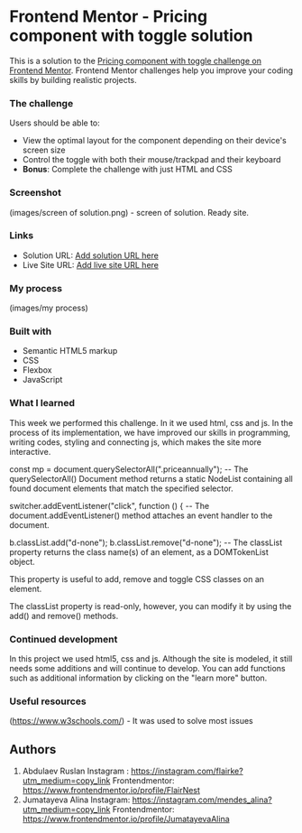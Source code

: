 # Frontend Mentor - Pricing component with toggle solution

This is a solution to the [Pricing component with toggle challenge on Frontend Mentor](https://www.frontendmentor.io/challenges/pricing-component-with-toggle-8vPwRMIC). Frontend Mentor challenges help you improve your coding skills by building realistic projects. 


### The challenge

Users should be able to:

- View the optimal layout for the component depending on their device's screen size
- Control the toggle with both their mouse/trackpad and their keyboard
- **Bonus**: Complete the challenge with just HTML and CSS

### Screenshot

(images/screen of solution.png) - screen of solution. Ready site.


### Links

- Solution URL: [Add solution URL here](https://your-solution-url.com)
- Live Site URL: [Add live site URL here](https://your-live-site-url.com)

### My process

(images/my process)

### Built with

- Semantic HTML5 markup
- CSS
- Flexbox
- JavaScript


### What I learned

This week we performed this challenge. In it we used html, css and js. In the process of its implementation, 
we have improved our skills in programming, writing codes, styling and connecting js, which makes the site more interactive.

const mp = document.querySelectorAll(".priceannually");  -- The querySelectorAll() Document method returns a static NodeList containing all found document elements that match the specified selector.

switcher.addEventListener("click", function () {  -- The document.addEventListener() method attaches an event handler to the document.

b.classList.add("d-none");
b.classList.remove("d-none"); -- The classList property returns the class name(s) of an element, as a DOMTokenList object.

This property is useful to add, remove and toggle CSS classes on an element.

The classList property is read-only, however, you can modify it by using the add() and remove() methods.

### Continued development

In this project we used html5, css and js. Although the site is modeled, it still needs some additions and will continue to develop. 
You can add functions such as additional information by clicking on the "learn more" button.

### Useful resources

(https://www.w3schools.com/) - It was used to solve most issues

## Authors

1. Abdulaev Ruslan
Instagram : https://instagram.com/flairke?utm_medium=copy_link
Frontendmentor: https://www.frontendmentor.io/profile/FlairNest
1. Jumatayeva Alina 
Instagram: https://instagram.com/mendes_alina?utm_medium=copy_link
Frontendmentor: https://www.frontendmentor.io/profile/JumatayevaAlina



